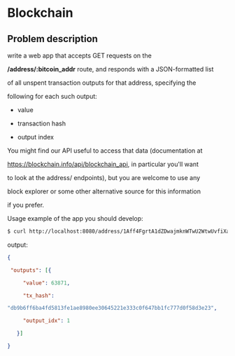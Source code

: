 # Blockchain

## Problem description
 write a web app that accepts GET requests on the

**/address/:bitcoin_addr** route, and responds with a JSON-formatted list

of all unspent transaction outputs for that address, specifying the

following for each such output:

- value

- transaction hash

- output index

You might find our API useful to access that data (documentation at

https://blockchain.info/api/blockchain_api, in particular you'll want

to look at the address/ endpoints), but you are welcome to use any

block explorer or some other alternative source for this information

if you prefer.

Usage example of the app you should develop:

```bash
$ curl http://localhost:8080/address/1Aff4FgrtA1dZDwajmknWTwU2WtwUvfiXa
```

output:
```json
{

 "outputs": [{

     "value": 63871,

     "tx_hash":

"db9b6ff6ba4fd5813fe1ae8980ee30645221e333c0f647bb1fc777d0f58d3e23",

     "output_idx": 1

   }]

}
``` 
